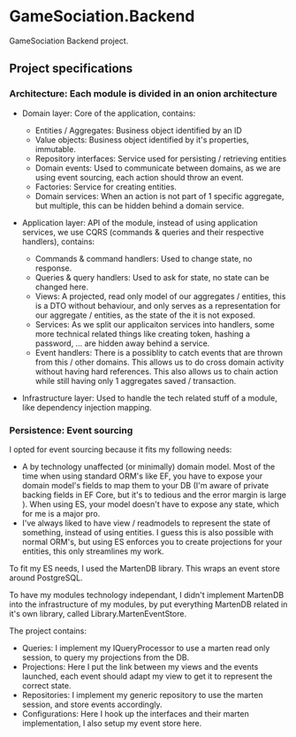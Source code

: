 # GameSociation.Backend
GameSociation Backend project.

## Project specifications

### Architecture: Each module is divided in an onion architecture

- Domain layer: Core of the application, contains:
  - Entities / Aggregates: Business object identified by an ID
  - Value objects: Business object identified by it's properties, immutable.
  - Repository interfaces: Service used for persisting / retrieving entities
  - Domain events: Used to communicate between domains, as we are using event sourcing, each action should throw an event.
  - Factories: Service for creating entities.
  - Domain services: When an action is not part of 1 specific aggregate, but multiple, this can be hidden behind a domain service.
  
- Application layer: API of the module, instead of using application services, we use CQRS (commands & queries and their respective handlers), contains:
  - Commands & command handlers: Used to change state, no response.
  - Queries & query handlers: Used to ask for state, no state can be changed here.
  - Views: A projected, read only model of our aggregates / entities, this is a DTO without behaviour, and only serves as a representation for our aggregate / entities, as the state of the it is not exposed.
  - Services: As we split our applicaiton services into handlers, some more technical related things like creating token, hashing a password, ... are hidden away behind a service.
  - Event handlers: There is a possiblity to catch events that are thrown from this / other domains. This allows us to do cross domain activity without having hard references. This also allows us to chain action while still having only 1 aggregates saved / transaction.

- Infrastructure layer: Used to handle the tech related stuff of a module, like dependency injection mapping.

### Persistence: Event sourcing

I opted for event sourcing because it fits my following needs:
  - A by technology unaffected (or minimally) domain model. Most of the time when using standard ORM's like EF, you have to expose your domain model's fields to map them to your DB (I'm aware of private backing fields in EF Core, but it's to tedious and the error margin is large ). When using ES, your model doesn't have to expose any state, which for me is a major pro.
  - I've always liked to have view / readmodels to represent the state of something, instead of using entities. I guess this is also possible with normal ORM's, but using ES enforces you to create projections for your entities, this only streamlines my work.

To fit my ES needs, I used the MartenDB library. This wraps an event store around PostgreSQL.

To have my modules technology independant, I didn't implement MartenDB into the infrastructure of my modules, by put everything MartenDB related in it's own library, called Library.MartenEventStore.

The project contains:
- Queries: I implement my IQueryProcessor to use a marten read only session, to query my projections from the DB.
- Projections: Here I put the link between my views and the events launched, each event should adapt my view to get it to represent the correct state.
- Repositories: I implement my generic repository to use the marten session, and store events accordingly.
- Configurations: Here I hook up the interfaces and their marten implementation, I also setup my event store here.
